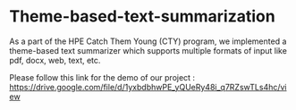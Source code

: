 # Theme-based-text-summarization
As a part of the HPE Catch Them Young (CTY) program, we implemented a theme-based text summarizer which supports multiple formats of input like pdf, docx, web, text, etc.

Please follow this link for the demo of our project : 
https://drive.google.com/file/d/1yxbdbhwPE_yQUeRy48i_q7RZswTLs4hc/view


